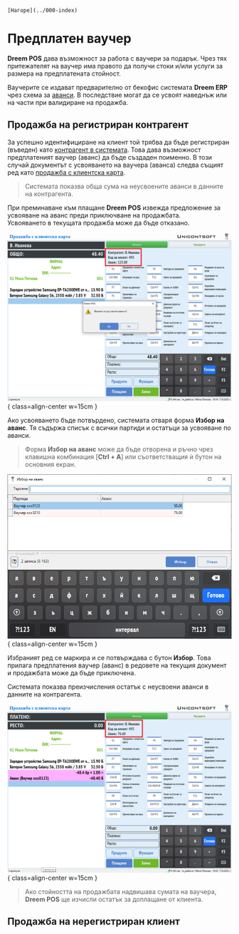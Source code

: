 ```{only} html
[Нагоре](../000-index)
```

# **Предплатен ваучер**

**Dreem POS** дава възможност за работа с ваучери за подарък. Чрез тях притежателят на ваучер има правото да получи стоки и/или услуги за размера на предплатената стойност.  

Ваучерите се издават предварително от бекофис системата **Dreem ERP** чрез схема за [аванси](../../erp/002-docs/002-trade-system/001-orders-sales-purchase-documents/008-advances.md). В последствие могат да се усвоят наведнъж или на части при валидиране на продажба.   

## **Продажба на регистриран контрагент**

За успешно идентифициране на клиент той трябва да бъде регистриран (въведен) като [контрагент в системата](003-new-cp.md). Това дава възможност предплатеният ваучер (аванс) да бъде създаден поименно. В този случай документът с усвояването на ваучера (аванса) следва същият ред като [продажба с клиентска карта](004-cp-sales.md#продажба-с-клиентска-карта).  

> Системата показва обща сума на неусвоените аванси в данните на контрагента.  

При преминаване към плащане **Dreem POS** извежда предложение за усвояване на аванс преди приключване на продажбата.  
Усвояването в текущата продажба може да бъде отказано.  

![](908-gift-voucher1.png){ class=align-center w=15cm }

Ако усвояването бъде потвърдено, системата отваря форма **Избор на аванс**. Тя съдържа списък с всички партиди и остатъци за усвояване по аванси.  

> Форма **Избор на аванс** може да бъде отворена и ръчно чрез клавишна комбинация [**Ctrl + A**] или съответстващия ѝ бутон на основния екран.   

![](908-gift-voucher2.png){ class=align-center w=15cm }

Избраният ред се маркира и се потвърждава с бутон **Избор**. Това прилага предплатения ваучер (аванс) в редовете на текущия документ и продажбата може да бъде приключена.  

Системата показва преизчисления остатък с неусвоени аванси в данните на контрагента.  

![](908-gift-voucher3.png){ class=align-center w=15cm }

> Ако стойността на продажбата надвишава сумата на ваучера, **Dreem POS** ще изчисли остатък за доплащане от клиента.  

## **Продажба на нерегистриран клиент**



